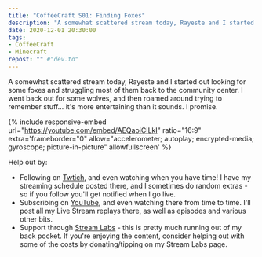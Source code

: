 ```yaml
---
title: "CoffeeCraft S01: Finding Foxes"
description: "A somewhat scattered stream today, Rayeste and I started out looking for some foxes and struggling most of them back to the community center. I went back out for some wolves, and then roamed around trying to remember stuff&hellip; it's more entertaining than it sounds. I promise."
date: 2020-12-01 20:30:00
tags:
- CoffeeCraft
- Minecraft
repost: "" #"dev.to"
---
```


A somewhat scattered stream today, Rayeste and I started out looking for some foxes and struggling most of them back to the community center. I went back out for some wolves, and then roamed around trying to remember stuff&hellip; it's more entertaining than it sounds. I promise.

<!--more-->

{% include responsive-embed url="https://youtube.com/embed/AEQaoiCILkI" ratio="16:9" extra='frameborder="0" allow="accelerometer; autoplay; encrypted-media; gyroscope; picture-in-picture" allowfullscreen' %}

Help out by:
 * Following on [Twtich](https://twitch.tv/AnonJr_Live), and even watching when you have time! I have my streaming schedule posted there, and I sometimes do random extras - so if you follow you'll get notified when I go live.
 * Subscribing on [YouTube](http://www.youtube.com/channel/UCXafqhKHbkSUIrq0LAuu0tw), and even watching there from time to time. I'll post all my Live Stream replays there, as well as episodes and various other bits.
 * Support through [Stream Labs](https://streamlabs.com/anonjr_live) - this is pretty much running out of my back pocket. If you're enjoying the content, consider helping out with some of the costs by donating/tipping on my Stream Labs page.